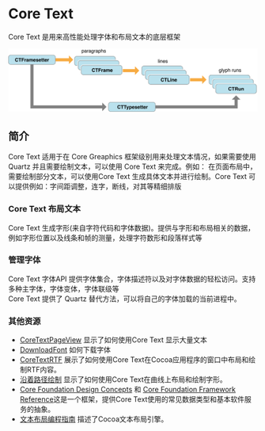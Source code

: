 # Core Text  

Core Text 是用来高性能处理字体和布局文本的底层框架   

> 

![](../../assets/translation/core_text_arch_2x.png)


## 简介  
Core Text 适用于在 Core Greaphics 框架级别用来处理文本情况，如果需要使用 Quartz 并且需要绘制文本，可以使用 Core Text 来完成。例如： 在页面布局中，需要绘制部分文本，可以使用Core Text 生成具体文本并进行绘制。Core Text 可以提供例如：字间距调整，连字，断线，对其等精细排版     

### Core Text 布局文本  
Core Text 生成字形(来自字符代码和字体数据)。提供与字形和布局相关的数据，例如字形位置以及线条和帧的测量，处理字符数形和段落样式等  


### 管理字体 
Core Text 字体API 提供字体集合，字体描述符以及对字体数据的轻松访问。支持多种主字体，字体变体，字体联级等  
Core Text 提供了 Quartz 替代方法，可以将自己的字体加载的当前进程中。



### 其他资源  
* [CoreTextPageView](https://developer.apple.com/library/archive/samplecode/CoreTextPageViewer/Introduction/Intro.html#//apple_ref/doc/uid/DTS40010699) 显示了如何使用Core Text 显示大量文本   
* [DownloadFont](https://developer.apple.com/library/archive/samplecode/DownloadFont/Introduction/Intro.html#//apple_ref/doc/uid/DTS40013404) 如何下载字体 
* [CoreTextRTF](https://developer.apple.com/library/archive/samplecode/CoreTextRTF/Introduction/Intro.html#//apple_ref/doc/uid/DTS40007772) 展示了如何使用Core Text在Cocoa应用程序的窗口中布局和绘制RTF内容。  
* [沿着路径绘制](https://developer.apple.com/library/archive/samplecode/CoreTextArcCocoa/Introduction/Intro.html#//apple_ref/doc/uid/DTS40007771) 显示了如何使用Core Text在曲线上布局和绘制字形。  
* [Core Foundation Design Concepts](https://developer.apple.com/library/archive/documentation/CoreFoundation/Conceptual/CFDesignConcepts/CFDesignConcepts.html#//apple_ref/doc/uid/10000122i) 和 [ Core Foundation Framework Reference](https://developer.apple.com/documentation/corefoundation)这是一个框架，提供Core Text使用的常见数据类型和基本软件服务的抽象。
* [文本布局编程指南](https://developer.apple.com/library/archive/documentation/Cocoa/Conceptual/TextLayout/TextLayout.html#//apple_ref/doc/uid/10000158i) 描述了Cocoa文本布局引擎。
